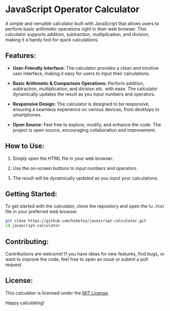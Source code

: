 # JavaScript Operator Calculator

A simple and versatile calculator built with JavaScript that allows users to perform basic arithmetic operations right in their web browser. This calculator supports addition, subtraction, multiplication, and division, making it a handy tool for quick calculations.

## Features:

- **User-Friendly Interface:** The calculator provides a clean and intuitive user interface, making it easy for users to input their calculations.

- **Basic Arithmetic & Comparison Operations:** Perform addition, subtraction, multiplication, and division etc. with ease. The calculator dynamically updates the result as you input numbers and operators.

- **Responsive Design:** The calculator is designed to be responsive, ensuring a seamless experience on various devices, from desktops to smartphones.

- **Open Source:** Feel free to explore, modify, and enhance the code. The project is open source, encouraging collaboration and improvement.

## How to Use:

1. Simply open the HTML file in your web browser.

2. Use the on-screen buttons to input numbers and operators.

3. The result will be dynamically updated as you input your calculations.

## Getting Started:

To get started with the calculator, clone the repository and open the `hz.html` file in your preferred web browser.

```bash
git clone https://github.com/hzhefaz/javascript-calculator.git
cd javascript-calculator
```

## Contributing:

Contributions are welcome! If you have ideas for new features, find bugs, or want to improve the code, feel free to open an issue or submit a pull request.

## License:

This calculator is licensed under the [MIT License](LICENSE).

Happy calculating!
